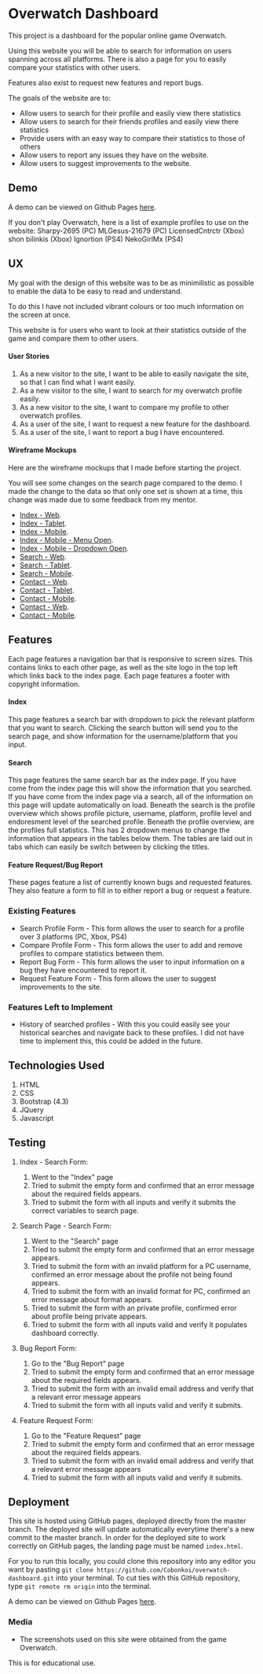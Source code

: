 # Overwatch Dashboard
This project is a dashboard for the popular online game Overwatch.

Using this website you will be able to search for information on users spanning across all platforms.
There is also a page for you to easily compare your statistics with other users.

Features also exist to request new features and report bugs.

The goals of the website are to:
- Allow users to search for their profile and easily view there statistics
- Allow users to search for their friends profiles and easily view there statistics
- Provide users with an easy way to compare their statistics to those of others
- Allow users to report any issues they have on the website.
- Allow users to suggest improvements to the website.

## Demo

A demo can be viewed on Github Pages [here](https://cobonkoi.github.io/overwatch-dashboard/).

If you don't play Overwatch, here is a list of example profiles to use on the website:
Sharpy-2695 (PC)
MLGesus-21679 (PC)
LicensedCntrctr (Xbox)
shon bilinkis (Xbox)
Ignortion (PS4)
NekoGirlMx (PS4)

## UX
My goal with the design of this website was to be as minimilistic as possible to enable the data to be easy to read and understand.

To do this I have not included vibrant colours or too much information on the screen at once.

This website is for users who want to look at their statistics outside of the game and compare them to other users.

#### User Stories
1. As a new visitor to the site, I want to be able to easily navigate the site, so that I can find what I want easily.
2. As a new visitor to the site, I want to search for my overwatch profile easily.
3. As a new visitor to the site, I want to compare my profile to other overwatch profiles.
4. As a user of the site, I want to request a new feature for the dashboard.
5. As a user of the site, I want to report a bug I have encountered.

#### Wireframe Mockups

Here are the wireframe mockups that I made before starting the project.

You will see some changes on the search page compared to the demo.
I made the change to the data so that only one set is shown at a time, this change was made due to some feedback from my mentor.

- [Index - Web](wireframes/index-web.png).
- [Index - Tablet](wireframes/index-tablet.png).
- [Index - Mobile](wireframes/index-mobile.png).
- [Index - Mobile - Menu Open](wireframes/index-mobile-menuopen.png).
- [Index - Mobile - Dropdown Open](wireframes/index-mobile-dropdownopen.png).
- [Search - Web](wireframes/search-web.png).
- [Search - Tablet](wireframes/search-tablet.png).
- [Search - Mobile](wireframes/search-mobile.png).
- [Contact - Web](wireframes/contact-web.png).
- [Contact - Tablet](wireframes/contact-tablet.png).
- [Contact - Mobile](wireframes/contact-mobile.png).
- [Contact - Web](wireframes/compare-web.png).
- [Contact - Mobile](wireframes/compare-mobile.png).

## Features
Each page features a navigation bar that is responsive to screen sizes. This contains links to each other page, as well as the site logo in the top left which links back to the index page.
Each page features a footer with copyright information.

#### Index

This page features a search bar with dropdown to pick the relevant platform that you want to search.
Clicking the search button will send you to the search page, and show information for the username/platform that you input.

#### Search

This page features the same search bar as the index page. If you have come from the index page this will show the information that you searched.
If you have come from the index page via a search, all of the information on this page will update automatically on load.
Beneath the search is the profile overview which shows profile picture, username, platform, profile level and endoresment level of the searched profile.
Beneath the profile overview, are the profiles full statistics.
This has 2 dropdown menus to change the information that appears in the tables below them.
The tables are laid out in tabs which can easily be switch between by clicking the titles.

#### Feature Request/Bug Report

These pages feature a list of currently known bugs and requested features.
They also feature a form to fill in to either report a bug or request a feature.

### Existing Features

- Search Profile Form - This form allows the user to search for a profile over 3 platforms (PC, Xbox, PS4)
- Compare Profile Form - This form allows the user to add and remove profiles to compare statistics between them.
- Report Bug Form - This form allows the user to input information on a bug they have encountered to report it.
- Request Feature Form - This form allows the user to suggest improvements to the site.

### Features Left to Implement
- History of searched profiles - With this you could easily see your historical searches and navigate back to these profiles. I did not have time to implement this, this could be added in the future.

## Technologies Used
1. HTML
2. CSS
3. Bootstrap (4.3)
4. JQuery
5. Javascript

## Testing
1. Index - Search Form:
    1. Went to the "Index" page
    2. Tried to submit the empty form and confirmed that an error message about the required fields appears.
    3. Tried to submit the form with all inputs and verify it submits the correct variables to search page.

2. Search Page - Search Form:
    1. Went to the "Search" page
    2. Tried to submit the empty form and confirmed that an error message appears.
    3. Tried to submit the form with an invalid platform for a PC username, confirmed an error message about the profile not being found appears.
    4. Tried to submit the form with an invalid format for PC, confirmed an error message about format appears.
    5. Tried to submit the form with an private profile, confirmed error about profile being private appears.
    4. Tried to submit the form with all inputs valid and verify it populates dashboard correctly.

1. Bug Report Form:
    1. Go to the "Bug Report" page
    2. Tried to submit the empty form and confirmed that an error message about the required fields appears.
    3. Tried to submit the form with an invalid email address and verify that a relevant error message appears
    4. Tried to submit the form with all inputs valid and verify it submits.

1. Feature Request Form:
    1. Go to the "Feature Request" page
    2. Tried to submit the empty form and confirmed that an error message about the required fields appears.
    3. Tried to submit the form with an invalid email address and verify that a relevant error message appears
    4. Tried to submit the form with all inputs valid and verify it submits.

## Deployment

This site is hosted using GitHub pages, deployed directly from the master branch. The deployed site will update automatically everytime there's a new commit to the master branch. In order for the deployed site to work correctly on GitHub pages, the landing page must be named `index.html`.

For you to run this locally, you could clone this repository into any editor you want by pasting `git clone https://github.com/Cobonkoi/overwatch-dashboard.git` into your terminal. To cut ties with this GitHub repository, type `git remote rm origin` into the terminal.

A demo can be viewed on Github Pages [here](https://cobonkoi.github.io/overwatch-dashboard/).

### Media
- The screenshots used on this site were obtained from the game Overwatch.

This is for educational use.